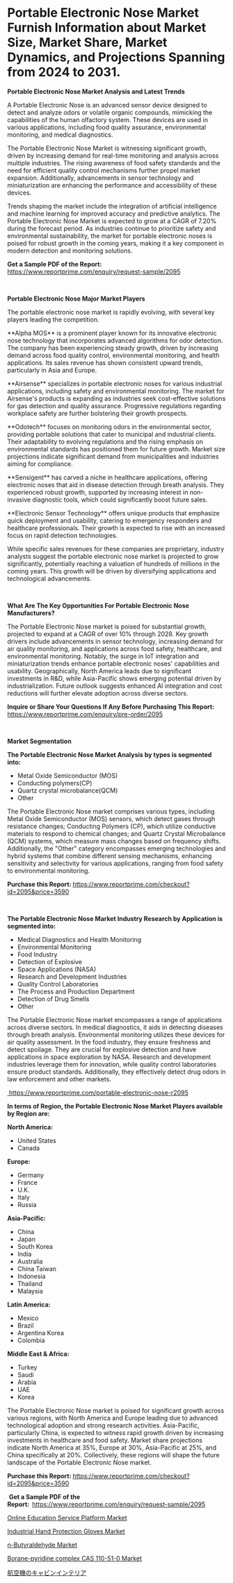 <p><h1>Portable Electronic Nose Market Furnish Information about Market Size, Market Share, Market Dynamics, and Projections Spanning from 2024 to 2031.</h1></p><p><strong>Portable Electronic Nose Market Analysis and Latest Trends</strong></p>
<p><p>A Portable Electronic Nose is an advanced sensor device designed to detect and analyze odors or volatile organic compounds, mimicking the capabilities of the human olfactory system. These devices are used in various applications, including food quality assurance, environmental monitoring, and medical diagnostics. </p><p>The Portable Electronic Nose Market is witnessing significant growth, driven by increasing demand for real-time monitoring and analysis across multiple industries. The rising awareness of food safety standards and the need for efficient quality control mechanisms further propel market expansion. Additionally, advancements in sensor technology and miniaturization are enhancing the performance and accessibility of these devices. </p><p>Trends shaping the market include the integration of artificial intelligence and machine learning for improved accuracy and predictive analytics. The Portable Electronic Nose Market is expected to grow at a CAGR of 7.20% during the forecast period. As industries continue to prioritize safety and environmental sustainability, the market for portable electronic noses is poised for robust growth in the coming years, making it a key component in modern detection and monitoring solutions.</p></p>
<p><strong>Get a Sample PDF of the Report:&nbsp;</strong> <a href="https://www.reportprime.com/enquiry/request-sample/2095">https://www.reportprime.com/enquiry/request-sample/2095</a></p>
<p>&nbsp;</p>
<p><strong>Portable Electronic Nose Major Market Players</strong></p>
<p><p>The portable electronic nose market is rapidly evolving, with several key players leading the competition. </p><p>**Alpha MOS** is a prominent player known for its innovative electronic nose technology that incorporates advanced algorithms for odor detection. The company has been experiencing steady growth, driven by increasing demand across food quality control, environmental monitoring, and health applications. Its sales revenue has shown consistent upward trends, particularly in Asia and Europe.</p><p>**Airsense** specializes in portable electronic noses for various industrial applications, including safety and environmental monitoring. The market for Airsense's products is expanding as industries seek cost-effective solutions for gas detection and quality assurance. Progressive regulations regarding workplace safety are further bolstering their growth prospects.</p><p>**Odotech** focuses on monitoring odors in the environmental sector, providing portable solutions that cater to municipal and industrial clients. Their adaptability to evolving regulations and the rising emphasis on environmental standards has positioned them for future growth. Market size projections indicate significant demand from municipalities and industries aiming for compliance.</p><p>**Sensigent** has carved a niche in healthcare applications, offering electronic noses that aid in disease detection through breath analysis. They experienced robust growth, supported by increasing interest in non-invasive diagnostic tools, which could significantly boost future sales.</p><p>**Electronic Sensor Technology** offers unique products that emphasize quick deployment and usability, catering to emergency responders and healthcare professionals. Their growth is expected to rise with an increased focus on rapid detection technologies.</p><p>While specific sales revenues for these companies are proprietary, industry analysts suggest the portable electronic nose market is projected to grow significantly, potentially reaching a valuation of hundreds of millions in the coming years. This growth will be driven by diversifying applications and technological advancements.</p></p>
<p>&nbsp;</p>
<p><strong>What Are The Key Opportunities For Portable Electronic Nose Manufacturers?</strong></p>
<p><p>The Portable Electronic Nose market is poised for substantial growth, projected to expand at a CAGR of over 10% through 2028. Key growth drivers include advancements in sensor technology, increasing demand for air quality monitoring, and applications across food safety, healthcare, and environmental monitoring. Notably, the surge in IoT integration and miniaturization trends enhance portable electronic noses' capabilities and usability. Geographically, North America leads due to significant investments in R&D, while Asia-Pacific shows emerging potential driven by industrialization. Future outlook suggests enhanced AI integration and cost reductions will further elevate adoption across diverse sectors.</p></p>
<p><strong>Inquire or Share Your Questions If Any Before Purchasing This Report:</strong> <a href="https://www.reportprime.com/enquiry/pre-order/2095">https://www.reportprime.com/enquiry/pre-order/2095</a></p>
<p>&nbsp;</p>
<p><strong>Market Segmentation</strong></p>
<p><strong>The Portable Electronic Nose Market Analysis by types is segmented into:</strong></p>
<p><ul><li>Metal Oxide Semiconductor (MOS)</li><li>Conducting polymers(CP)</li><li>Quartz crystal microbalance(QCM)</li><li>Other</li></ul></p>
<p><p>The Portable Electronic Nose market comprises various types, including Metal Oxide Semiconductor (MOS) sensors, which detect gases through resistance changes; Conducting Polymers (CP), which utilize conductive materials to respond to chemical changes; and Quartz Crystal Microbalance (QCM) systems, which measure mass changes based on frequency shifts. Additionally, the "Other" category encompasses emerging technologies and hybrid systems that combine different sensing mechanisms, enhancing sensitivity and selectivity for various applications, ranging from food safety to environmental monitoring.</p></p>
<p><strong>Purchase this Report:&nbsp;</strong><a href="https://www.reportprime.com/checkout?id=2095&price=3590">https://www.reportprime.com/checkout?id=2095&price=3590</a></p>
<p>&nbsp;</p>
<p><strong>The Portable Electronic Nose Market Industry Research by Application is segmented into:</strong></p>
<p><ul><li>Medical Diagnostics and Health Monitoring</li><li>Environmental Monitoring</li><li>Food Industry</li><li>Detection of Explosive</li><li>Space Applications (NASA)</li><li>Research and Development Industries</li><li>Quality Control Laboratories</li><li>The Process and Production Department</li><li>Detection of Drug Smells</li><li>Other</li></ul></p>
<p><p>The Portable Electronic Nose market encompasses a range of applications across diverse sectors. In medical diagnostics, it aids in detecting diseases through breath analysis. Environmental monitoring utilizes these devices for air quality assessment. In the food industry, they ensure freshness and detect spoilage. They are crucial for explosive detection and have applications in space exploration by NASA. Research and development industries leverage them for innovation, while quality control laboratories ensure product standards. Additionally, they effectively detect drug odors in law enforcement and other markets.</p></p>
<p><a href="https://www.reportprime.com/portable-electronic-nose-r2095">&nbsp;https://www.reportprime.com/portable-electronic-nose-r2095</a></p>
<p><strong>In terms of Region, the Portable Electronic Nose Market Players available by Region are:</strong></p>
<p>
    <p> <strong> North America: </strong>
        <ul>
            <li>United States</li>
            <li>Canada</li>
        </ul>
        </p> 
    <p> <strong> Europe: </strong>
        <ul>
            <li>Germany</li>
            <li>France</li>
            <li>U.K.</li>
            <li>Italy</li>
            <li>Russia</li>
        </ul>
        </p> 
    <p> <strong> Asia-Pacific: </strong>
        <ul>
            <li>China</li>
            <li>Japan</li>
            <li>South Korea</li>
            <li>India</li>
            <li>Australia</li>
            <li>China Taiwan</li>
            <li>Indonesia</li>
            <li>Thailand</li>
            <li>Malaysia</li>
        </ul>
        </p> 
    <p> <strong> Latin America: </strong>
        <ul>
            <li>Mexico</li>
            <li>Brazil</li>
            <li>Argentina Korea</li>
            <li>Colombia</li>
        </ul>
        </p> 
    <p> <strong> Middle East & Africa: </strong>
        <ul>
            <li>Turkey</li>
            <li>Saudi</li>
            <li>Arabia</li>
            <li>UAE</li>
            <li>Korea</li>
        </ul>
    </p>
    </p>
<p><p>The Portable Electronic Nose market is poised for significant growth across various regions, with North America and Europe leading due to advanced technological adoption and strong research activities. Asia-Pacific, particularly China, is expected to witness rapid growth driven by increasing investments in healthcare and food safety. Market share projections indicate North America at 35%, Europe at 30%, Asia-Pacific at 25%, and China specifically at 20%. Collectively, these regions will shape the future landscape of the Portable Electronic Nose market.</p></p>
<p><strong>Purchase this Report: </strong><a href="https://www.reportprime.com/checkout?id=2095&price=3590">https://www.reportprime.com/checkout?id=2095&price=3590</a></p>
<p>&nbsp;<strong>Get a Sample PDF of the Report:&nbsp;&nbsp;</strong><a href="https://www.reportprime.com/enquiry/request-sample/2095">https://www.reportprime.com/enquiry/request-sample/2095</a></p>
<p><strong></strong></p>
<p><p><a href="https://medium.com/@codystark63/mapping-the-online-education-service-platform-market-trends-challenges-and-breakthroughs-b4ea5115042c">Online Education Service Platform Market</a></p><p><a href="https://www.linkedin.com/pulse/industrial-hand-protection-gloves-market-insights-products-1lope?trackingId=GHiClBQsQlCTREieZ%2Bbvdw%3D%3D">Industrial Hand Protection Gloves Market</a></p><p><a href="https://medium.com/@polesdua.1/insights-into-the-n-butyraldehyde-market-size-which-is-expanding-with-a-8-3-cagr-from-2024-2031-c7326ca7a898">n-Butyraldehyde Market</a></p><p><a href="https://issuu.com/reportprime-2/docs/borane-pyridine-complex-cas-110-51-_a0368c96265af0">Borane-pyridine complex CAS 110-51-0 Market</a></p><p><a href="https://medium.com/@katheleentco/%E8%88%AA%E7%A9%BA%E6%A9%9F%E5%AE%A2%E5%AE%A4%E5%86%85%E8%A3%85%E3%81%AE%E3%82%B0%E3%83%AD%E3%83%BC%E3%83%90%E3%83%AB%E3%81%AA%E8%A6%96%E7%82%B9-%E5%B8%82%E5%A0%B4%E5%8B%95%E5%90%91-%E8%AA%B2%E9%A1%8C-%E3%81%8A%E3%82%88%E3%81%B3%E4%BA%88%E6%B8%AC-2024%E5%B9%B4-2031%E5%B9%B4-c7d7c8fc3db3">航空機のキャビンインテリア</a></p></p>